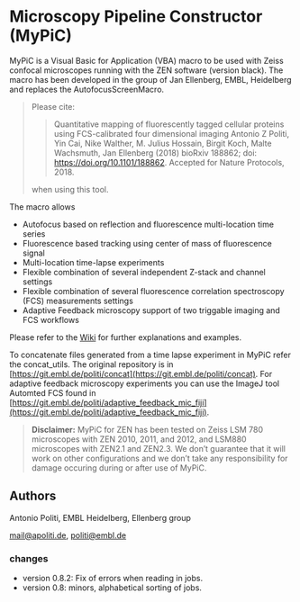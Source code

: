 # Microscopy Pipeline Constructor (MyPiC)

MyPiC is a Visual Basic for Application (VBA) macro to be used with Zeiss confocal microscopes running with the ZEN software (version black). The macro has been developed in the group of Jan Ellenberg, EMBL, Heidelberg and replaces the AutofocusScreenMacro.

> Please cite:
>>  Quantitative mapping of fluorescently tagged cellular proteins using FCS-calibrated four dimensional imaging
Antonio Z Politi, Yin Cai, Nike Walther, M. Julius Hossain, Birgit Koch, Malte Wachsmuth, Jan Ellenberg (2018)
bioRxiv 188862; doi: https://doi.org/10.1101/188862. Accepted for Nature Protocols, 2018. 
> 
> when using this tool.

The macro allows  

* Autofocus based on reflection and fluorescence multi-location time series
* Fluorescence based tracking using center of mass of fluorescence signal
* Multi-location time-lapse experiments
* Flexible combination of several independent Z-stack and channel settings
* Flexible combination of several fluorescence correlation spectroscopy (FCS) measurements settings
* Adaptive Feedback microscopy support of two triggable imaging and FCS workflows

Please refer to the [Wiki](https://git.embl.de/politi/mypic/wikis/home) for further explanations 
and examples.

To concatenate files generated from a time lapse experiment in MyPiC refer the concat_utils. The original repository is in [https://git.embl.de/politi/concat](https://git.embl.de/politi/concat).
For adaptive feedback microscopy experiments you can use the ImageJ tool Automted FCS found in [https://git.embl.de/politi/adaptive_feedback_mic_fiji](https://git.embl.de/politi/adaptive_feedback_mic_fiji).


> **Disclaimer:**
> MyPiC for ZEN has been tested on Zeiss LSM 780 microscopes with ZEN 2010, 2011, and 2012, and LSM880 microscopes with ZEN2.1 and ZEN2.3. We don’t guarantee that it will work on other configurations and we don’t take any responsibility for damage occuring during or after use of MyPiC.

## Authors  
Antonio Politi, EMBL Heidelberg, Ellenberg group

mail@apoliti.de, politi@embl.de

### changes
* version 0.8.2: Fix of errors when reading in jobs.
* version 0.8: minors, alphabetical sorting of jobs.



